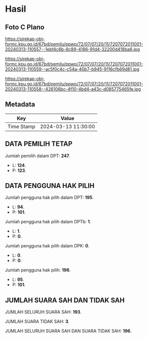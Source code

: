 # Hasil

## Foto C Plano

https://sirekap-obj-formc.kpu.go.id/67bd/pemilu/ppwp/72/07/07/20/11/7207072011001-20240313-110557--1ebf4c6b-8c89-4186-91d4-32200d418ba6.jpg

https://sirekap-obj-formc.kpu.go.id/67bd/pemilu/ppwp/72/07/07/20/11/7207072011001-20240313-110559--ac5f0c4c-c54a-40b7-b945-9116cfb69d81.jpg

https://sirekap-obj-formc.kpu.go.id/67bd/pemilu/ppwp/72/07/07/20/11/7207072011001-20240313-110558--426106bc-4f10-4bd4-a43c-d085775465fe.jpg


## Metadata

| Key        | Value               |
| ---------- | ------------------- |
| Time Stamp | 2024-03-13 11:30:00 |


## DATA PEMILIH TETAP

Jumlah pemilih dalam DPT: **247**.
 * L: **124**.
 * P: **123**.

## DATA PENGGUNA HAK PILIH

Jumlah pengguna hak pilih dalam DPT: **195**.
 * L: **94**.
 * P: **101**.

Jumlah pengguna hak pilih dalam DPTb: **1**.
 * L: **1**.
 * P: **0**.

Jumlah pengguna hak pilih dalam DPK: **0**.
 * L: **0**.
 * P: **0**.

Jumlah pengguna hak pilih: **196**.
 * L: **95**.
 * P: **101**.

## JUMLAH SUARA SAH DAN TIDAK SAH

JUMLAH SELURUH SUARA SAH: **193**.

JUMLAH SUARA TIDAK SAH: **3**.

JUMLAH SELURUH SUARA SAH DAN SUARA TIDAK SAH: **196**.


